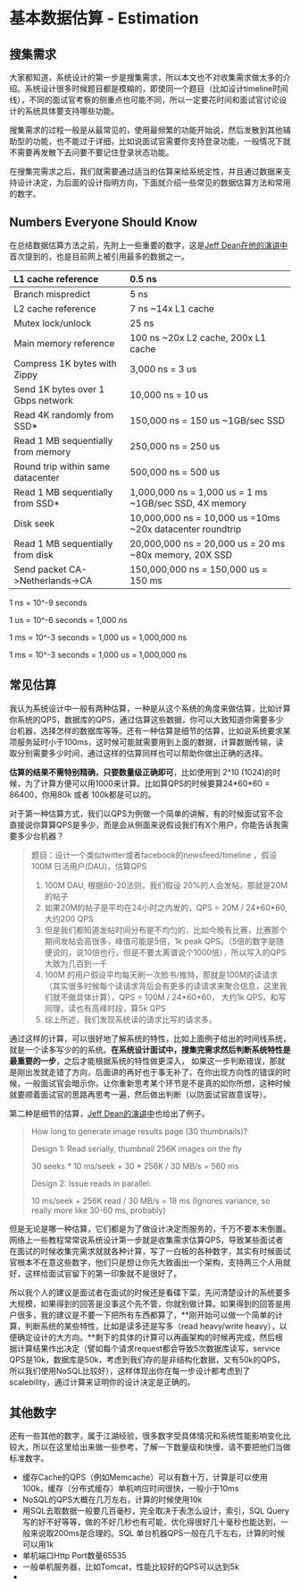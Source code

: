 # 基本数据估算 - Estimation

## 搜集需求

大家都知道，系统设计的第一步是搜集需求，所以本文也不对收集需求做太多的介绍。系统设计很多时候题目都是模糊的，即使同一个题目（比如设计timeline时间线），不同的面试官考察的侧重点也可能不同，所以一定要花时间和面试官讨论设计的系统具体要支持哪些功能。

搜集需求的过程一般是从最常见的，使用最频繁的功能开始说，然后发散到其他辅助型的功能，也不能过于详细，比如说面试官需要你支持登录功能，一般情况下就不需要再发散下去问要不要记住登录状态功能。

在搜集完需求之后，我们就需要通过适当的估算来给系统定性，并且通过数据来支持设计决定，为后面的设计指明方向，下面就介绍一些常见的数据估算方法和常用的数字。

## **Numbers Everyone Should Know**

在总结数据估算方法之前，先附上一些重要的数字，这是[Jeff Dean在他的演讲中](http://www.cs.cornell.edu/projects/ladis2009/talks/dean-keynote-ladis2009.pdf)首次提到的，也是目前网上被引用最多的数据之一。

| L1 cache reference | 0.5 ns |
| :--- | :--- |
| Branch mispredict | 5 ns |
| L2 cache reference | 7 ns  ~14x L1 cache |
| Mutex lock/unlock | 25 ns |
| Main memory reference | 100 ns ~20x L2 cache, 200x L1 cache |
| Compress 1K bytes with Zippy | 3,000 ns   =   3 us |
| Send 1K bytes over 1 Gbps network | 10,000  ns = 10 us |
| Read 4K randomly from SSD\* | 150,000 ns = 150 us     ~1GB/sec SSD |
| Read 1 MB sequentially from memory | 250,000 ns = 250 us |
| Round trip within same datacenter | 500,000 ns  = 500 us |
| Read 1 MB sequentially from SSD\* | 1,000,000 ns = 1,000 us = 1 ms  ~1GB/sec SSD, 4X memory |
| Disk seek | 10,000,000 ns = 10,000 us =10ms ~20x datacenter roundtrip |
| Read 1 MB sequentially from disk | 20,000,000 ns = 20,000 us = 20 ms ~80x memory, 20X SSD |
| Send packet CA-&gt;Netherlands-&gt;CA | 150,000,000 ns = 150,000 us = 150 ms |

1 ns = 10^-9 seconds

1 us = 10^-6 seconds = 1,000 ns

1 ms = 10^-3 seconds = 1,000 us = 1,000,000 ns

1 ms = 10^-3 seconds = 1,000 us = 1,000,000 ns

## 常见估算

我认为系统设计中一般有两种估算，一种是从这个系统的角度来做估算，比如计算你系统的QPS，数据库的QPS，通过估算这些数据，你可以大致知道你需要多少台机器，选择怎样的数据库等等。还有一种估算是细节的估算，比如说系统要求某项服务延时小于100ms，这时候可能就需要用到上面的数据，计算数据传输，读取分别需要多少时间，通过这样的估算同样也可以帮助你做出正确的选择。

**估算的结果不需特别精确，只要数量级正确即可**，比如使用到 2^10 \(1024\)的时候，为了计算方便可以用1000来计算。比如算QPS的时候要算24\*60\*60 = 86400，你用80k 或者 100k都是可以的。

对于第一种估算方式，我们以QPS为例做一个简单的讲解，有的时候面试官不会直接说你算算QPS是多少，而是会从侧面来说假设我们有X个用户，你能告诉我需要多少台机器？

> 题目：设计一个类似twitter或者facebook的newsfeed/timeline ，假设100M 日活用户\(DAU\)，估算QPS
>
> 1. 100M DAU, 根据80-20法则，我们假设 20%的人会发帖，那就是20M 的帖子
> 2. 如果20M的帖子是平均在24小时之内发的，QPS = 20M / 24\*60\*60, 大约200 QPS
> 3. 但是我们都知道发帖时间分布是不均匀的，比如今晚有比赛，比赛那个期间发帖会高很多，峰值可能是5倍，1k peak QPS。（5倍的数字是随便说的，说10倍也行，但是不要太离谱说个1000倍），所以写入的QPS大致为几百到一千
> 4. 100M 的用户假设平均每天刷一次脸书/推特，那就是100M的读请求（其实很多时候每个读请求背后会有更多的读请求来聚合信息，这里我们就不做具体计算），QPS = 100M / 24\*60\*60， 大约1k QPS，和写同理，读也有高峰时段，算5k QPS
> 5. 综上所述，我们发现系统读的请求比写的请求多。

通过这样的计算，可以很好地了解系统的特性，比如上面例子给出的时间线系统，就是一个读多写少的的系统。**在系统设计面试中，搜集完需求然后判断系统特性是最重要的一步**，之后才能根据系统的特性做更深入， 如果这一步判断错误，那就是刚出发就走错了方向，后面讲的再好也于事无补了。在你出现方向性的错误的时候，一般面试官会暗示你，让你重新思考某个环节是不是真的如你所想，这种时候就要顺着面试官的思路再思考一遍，然后做出判断（以防面试官故意误导）。

第二种是细节的估算，[Jeff Dean的演讲中](http://www.cs.cornell.edu/projects/ladis2009/talks/dean-keynote-ladis2009.pdf)也给出了例子。

> How long to generate image results page \(30 thumbnails\)?
>
> Design 1: Read serially, thumbnail 256K images on the fly
>
> 30 seeks \* 10 ms/seek + 30 \* 256K / 30 MB/s = 560 ms
>
> Design 2: Issue reads in parallel:
>
> 10 ms/seek + 256K read / 30 MB/s = 18 ms \(Ignores variance, so really more like 30-60 ms, probably\)

但是无论是哪一种估算，它们都是为了做设计决定而服务的，千万不要本末倒置。网络上一些教程常常说系统设计第一步就是收集需求估算QPS，导致某些面试者在面试的时候收集完需求就就各种计算，写了一白板的各种数字，其实有时候面试官根本不在意这些数字，他们只是想让你先大致画出一个架构，支持两三个人用就好，这样给面试官留下的第一印象就不是很好了。

所以我个人的建议是面试者在面试的时候还是看碟下菜，先问清楚设计的系统要多大规模，如果得到的回答是没事这个先不管，你就别做计算。如果得到的回答是用户很多，我的建议是不要一下把所有东西都算了，**刚开始可以做一个简单的计算，判断系统的某些特性，比如是读多还是写多（read heavy/write heavy），以便确定设计的大方向。**剩下的具体的计算可以再画架构的时候再完成，然后根据计算结果作出决定（譬如每个请求request都会导致5次数据库读写，service QPS是10k，数据库是50k，考虑到我们存的是非结构化数据，又有50k的QPS，所以我们使用NoSQL比较好），这样体现出你在每一步设计都考虑到了scalebility，通过计算来证明你的设计决定是正确的。

## 其他数字

还有一些其他的数字，属于江湖经验，很多数字受具体情况和系统性能影响变化比较大，所以在这里给出来做一些参考，了解一下数量级和快慢，请不要把他们当做标准数字。

* 缓存Cache的QPS（例如Memcache）可以有数十万，计算是可以使用100k，缓存（分布式缓存）单机响应时间很快，一般小于10ms
* NoSQL的QPS大概在几万左右，计算的时候使用10k
* 用SQL去取数据一般要几百毫秒，完全取决于表怎么设计，索引，SQL Query写的好不好等等，做的不好几秒也有可能，优化得很好几十毫秒也能达到，一般来说取200ms是合理的。SQL 单台机器QPS一般在几千左右，计算的时候可以用1k
* 单机端口Http Port数量65535
* 一般单机服务器，比如Tomcat，性能比较好的QPS可以达到5k
* 
